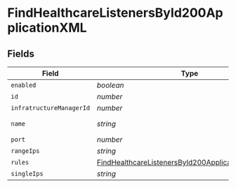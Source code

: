 # FindHealthcareListenersById200ApplicationXML


## Fields

| Field                                                                                                                               | Type                                                                                                                                | Required                                                                                                                            | Description                                                                                                                         | Example                                                                                                                             |
| ----------------------------------------------------------------------------------------------------------------------------------- | ----------------------------------------------------------------------------------------------------------------------------------- | ----------------------------------------------------------------------------------------------------------------------------------- | ----------------------------------------------------------------------------------------------------------------------------------- | ----------------------------------------------------------------------------------------------------------------------------------- |
| `enabled`                                                                                                                           | *boolean*                                                                                                                           | :heavy_minus_sign:                                                                                                                  | N/A                                                                                                                                 |                                                                                                                                     |
| `id`                                                                                                                                | *number*                                                                                                                            | :heavy_minus_sign:                                                                                                                  | N/A                                                                                                                                 | 1                                                                                                                                   |
| `infratructureManagerId`                                                                                                            | *number*                                                                                                                            | :heavy_minus_sign:                                                                                                                  | N/A                                                                                                                                 | 1                                                                                                                                   |
| `name`                                                                                                                              | *string*                                                                                                                            | :heavy_minus_sign:                                                                                                                  | N/A                                                                                                                                 | Healthcare Listener                                                                                                                 |
| `port`                                                                                                                              | *number*                                                                                                                            | :heavy_minus_sign:                                                                                                                  | N/A                                                                                                                                 | 8080                                                                                                                                |
| `rangeIps`                                                                                                                          | *string*                                                                                                                            | :heavy_minus_sign:                                                                                                                  | N/A                                                                                                                                 |                                                                                                                                     |
| `rules`                                                                                                                             | [FindHealthcareListenersById200ApplicationXMLRules](../../models/operations/findhealthcarelistenersbyid200applicationxmlrules.md)[] | :heavy_minus_sign:                                                                                                                  | N/A                                                                                                                                 |                                                                                                                                     |
| `singleIps`                                                                                                                         | *string*                                                                                                                            | :heavy_minus_sign:                                                                                                                  | N/A                                                                                                                                 |                                                                                                                                     |
